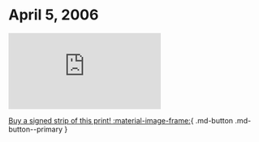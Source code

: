 # April 5, 2006

![](https://www.achewood.com/comic.php?date=04052006)

[Buy a signed strip of this print! :material-image-frame:](https://achewood-holiday-pop-up.myshopify.com/products/strip#04052006){ .md-button .md-button--primary }
